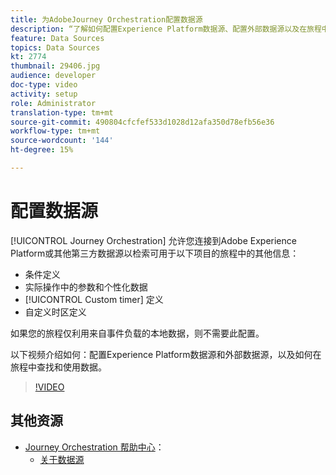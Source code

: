 ```yaml
---
title: 为AdobeJourney Orchestration配置数据源
description: “了解如何配置Experience Platform数据源、配置外部数据源以及在旅程中查找和使用数据。”
feature: Data Sources
topics: Data Sources
kt: 2774
thumbnail: 29406.jpg
audience: developer
doc-type: video
activity: setup
role: Administrator
translation-type: tm+mt
source-git-commit: 490804cfcfef533d1028d12afa350d78efb56e36
workflow-type: tm+mt
source-wordcount: '144'
ht-degree: 15%

---
```



# 配置数据源

[!UICONTROL Journey Orchestration] 允许您连接到Adobe Experience Platform或其他第三方数据源以检索可用于以下项目的旅程中的其他信息：

* 条件定义
* 实际操作中的参数和个性化数据
* [!UICONTROL Custom timer] 定义
* 自定义时区定义

如果您的旅程仅利用来自事件负载的本地数据，则不需要此配置。

以下视频介绍如何：配置Experience Platform数据源和外部数据源，以及如何在旅程中查找和使用数据。

>[!VIDEO](https://video.tv.adobe.com/v/29406?quality=12)

## 其他资源

* [Journey Orchestration 帮助中心](https://docs.adobe.com/content/help/zh-Hans/journeys/using/journey-orchestration-home.html)：
   * [关于数据源](https://docs.adobe.com/content/help/en/journeys/using/data-source-journeys/about-data-sources.html)
